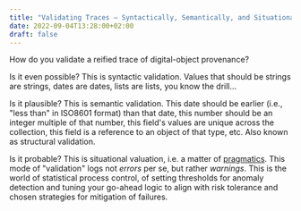 ```yaml
---
title: "Validating Traces — Syntactically, Semantically, and Situationally"
date: 2022-09-04T13:28:00+02:00
draft: false
---
```


How do you validate a reified trace of digital-object provenance?

Is it even possible? This is syntactic validation. Values that should be strings are strings, dates
are dates, lists are lists, you know the drill...

Is it plausible? This is semantic validation. This date should be earlier (i.e., "less than" in
ISO8601 format) than that date, this number should be an integer multiple of that number, this
field's values are unique across the collection, this field is a reference to an object of that
type, etc. Also known as structural validation.

Is it probable? This is situational valuation, i.e. a matter of
[pragmatics](https://donnywinston.com/posts/validation-syntax-semantics-pragmatics/). This mode of
"validation" logs not _errors_ per se, but rather _warnings_. This is the world of statistical
process control, of setting thresholds for anomaly detection and tuning your go-ahead logic to align
with risk tolerance and chosen strategies for mitigation of failures.
